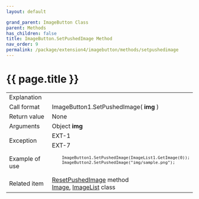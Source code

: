 ```yaml
---
layout: default

grand_parent: ImageButton Class
parent: Methods
has_children: false
title: ImageButton.SetPushedImage Method
nav_order: 9
permalink: /package/extension4/imagebutton/methods/setpushedimage
---
```

# {{ page.title }}

<table>
  <tr>
    <td>Explanation</td>
    <td colspan="2"></td>
  </tr>
  <tr>
    <td>Call format</td>
    <td colspan="2">ImageButton1.SetPushedImage( <b>img</b> )</td>
  </tr>
  <tr>
    <td>Return value</td>
    <td colspan="2">None</td>
  </tr>  
  <tr>
    <td>Arguments</td>
    <td>Object <b>img</b></td>
    <td></td>
  </tr>
  <tr>
    <td rowspan="2">Exception</td>
    <td>EXT-1</td>
    <td></td>
  </tr>
  <tr>
    <td>EXT-7</td>
    <td></td>
  </tr>
  <tr>
    <td>Example of use</td>
    <td colspan="2"><code><pre>
    ImageButton1.SetPushedImage(ImageList1.GetImage(0));
    ImageButton2.SetPushedImage("img/sample.png");
    </pre></code></td>
  </tr>
  <tr>
    <td>Related item</td>
    <td colspan="2"><a href="/package/extension4/imagebutton/methods/resetpushedimage">ResetPushedImage</a> method<br><a href="/package/extension4/image">Image</a>, <a href="/package/extension4/imagelist">ImageList</a> class</td>
  </tr>
</table>